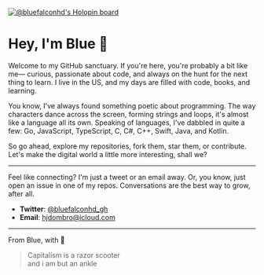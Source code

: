 [![@bluefalconhd's Holopin board](https://holopin.me/bluefalconhd)](https://holopin.io/@bluefalconhd)

# Hey, I'm Blue 👋

Welcome to my GitHub sanctuary. If you're here, you're probably a bit like me— curious, passionate about code, and always on the hunt for the next thing to learn. I live in the US, and my days are filled with code, books, and learning.

You know, I've always found something poetic about programming. The way characters dance across the screen, forming strings and loops, it's almost like a language all its own. Speaking of languages, I've dabbled in quite a few: Go, JavaScript, TypeScript, C, C#, C++, Swift, Java, and Kotlin.

So go ahead, explore my repositories, fork them, star them, or contribute. Let's make the digital world a little more interesting, shall we?

---

Feel like connecting? I'm just a tweet or an email away. Or, you know, just open an issue in one of my repos. Conversations are the best way to grow, after all.

- **Twitter**: [@bluefalconhd_gh](https://twitter.com/bluefalconhd_gh)
- **Email**: [hjdombro@icloud.com](mailto:hjdombro@icloud.com)

---

From Blue, with 💙

> Capitalism is a razor scooter  
> and i am but an ankle
